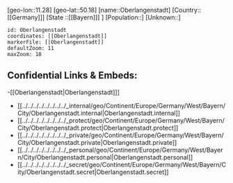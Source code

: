 ﻿---
location: [50.18,11.28]
mapzoom: [7,12] 
mapmarker: city 
type: City
tags:
- geo/City


SpocWebEntityId: 33037
isDeleted: false
confidential: public

---
[geo-lon::11.28]
[geo-lat::50.18]
[name::Oberlangenstadt]
[Country::[[Germany]]]
[State ::[[Bayern]]] ]
[Population::]
[Unknown::]


```leaflet
id: Oberlangenstadt
coordinates: [[Oberlangenstadt]]
markerFile: [[Oberlangenstadt]]
defaultZoom: 11 
maxZoom: 18
```


## Confidential Links & Embeds: 
-[[Oberlangenstadt|Oberlangenstadt]]] 
- [[../../../../../../../../_internal/geo/Continent/Europe/Germany/West/Bayern/City/Oberlangenstadt.internal|Oberlangenstadt.internal]] 
- [[../../../../../../../../_protect/geo/Continent/Europe/Germany/West/Bayern/City/Oberlangenstadt.protect|Oberlangenstadt.protect]] 
- [[../../../../../../../../_private/geo/Continent/Europe/Germany/West/Bayern/City/Oberlangenstadt.private|Oberlangenstadt.private]] 
- [[../../../../../../../../_personal/geo/Continent/Europe/Germany/West/Bayern/City/Oberlangenstadt.personal|Oberlangenstadt.personal]] 
- [[../../../../../../../../_secret/geo/Continent/Europe/Germany/West/Bayern/City/Oberlangenstadt.secret|Oberlangenstadt.secret]] 
